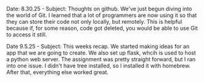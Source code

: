 Date: 8.30.25 - Subject: Thoughts on github. We've just begun diving into the world of Git. I learned that a lot of programmers are now using it so that they can store their code not only locally, but remotely. This is helpful because if, for some reason, code got deleted, you would be able to use Git to access it still.

Date 9.5.25 - Subject: This weeks recap. We started making ideas for an app that we are going to create. We also set up flask, whcih is used to host a python web server. The assignment was pretty straight forward, but I ran into one issue. I didn't have tree installed, so I installed it with homebrew. After that, everything else worked great.
